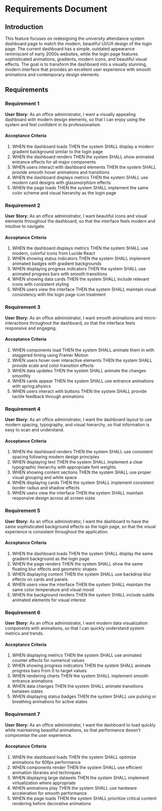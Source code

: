 # Requirements Document

## Introduction

This feature focuses on redesigning the university attendance system dashboard page to match the modern, beautiful UI/UX design of the login page. The current dashboard has a simple, outdated appearance reminiscent of early 2000s websites, while the login page features sophisticated animations, gradients, modern icons, and beautiful visual effects. The goal is to transform the dashboard into a visually stunning, modern interface that provides an excellent user experience with smooth animations and contemporary design elements.

## Requirements

### Requirement 1

**User Story:** As an office administrator, I want a visually appealing dashboard with modern design elements, so that I can enjoy using the system and feel confident in its professionalism.

#### Acceptance Criteria

1. WHEN the dashboard loads THEN the system SHALL display a modern gradient background similar to the login page
2. WHEN the dashboard renders THEN the system SHALL show animated entrance effects for all major components
3. WHEN users interact with dashboard elements THEN the system SHALL provide smooth hover animations and transitions
4. WHEN the dashboard displays metrics THEN the system SHALL use modern card designs with glassmorphism effects
5. WHEN the page loads THEN the system SHALL implement the same color scheme and visual hierarchy as the login page

### Requirement 2

**User Story:** As an office administrator, I want beautiful icons and visual elements throughout the dashboard, so that the interface feels modern and intuitive to navigate.

#### Acceptance Criteria

1. WHEN the dashboard displays metrics THEN the system SHALL use modern, colorful icons from Lucide React
2. WHEN showing status indicators THEN the system SHALL implement animated badges with gradient backgrounds
3. WHEN displaying progress indicators THEN the system SHALL use animated progress bars with smooth transitions
4. WHEN showing data cards THEN the system SHALL include relevant icons with consistent styling
5. WHEN users view the interface THEN the system SHALL maintain visual consistency with the login page icon treatment

### Requirement 3

**User Story:** As an office administrator, I want smooth animations and micro-interactions throughout the dashboard, so that the interface feels responsive and engaging.

#### Acceptance Criteria

1. WHEN components load THEN the system SHALL animate them in with staggered timing using Framer Motion
2. WHEN users hover over interactive elements THEN the system SHALL provide scale and color transition effects
3. WHEN data updates THEN the system SHALL animate the changes smoothly
4. WHEN cards appear THEN the system SHALL use entrance animations with spring physics
5. WHEN users interact with buttons THEN the system SHALL provide tactile feedback through animations

### Requirement 4

**User Story:** As an office administrator, I want the dashboard layout to use modern spacing, typography, and visual hierarchy, so that information is easy to scan and understand.

#### Acceptance Criteria

1. WHEN the dashboard renders THEN the system SHALL use consistent spacing following modern design principles
2. WHEN displaying text THEN the system SHALL implement a clear typographic hierarchy with appropriate font weights
3. WHEN showing content sections THEN the system SHALL use proper visual grouping and white space
4. WHEN displaying cards THEN the system SHALL implement consistent border radius and shadow effects
5. WHEN users view the interface THEN the system SHALL maintain responsive design across all screen sizes

### Requirement 5

**User Story:** As an office administrator, I want the dashboard to have the same sophisticated background effects as the login page, so that the visual experience is consistent throughout the application.

#### Acceptance Criteria

1. WHEN the dashboard loads THEN the system SHALL display the same gradient background as the login page
2. WHEN the page renders THEN the system SHALL show the same floating blur effects and geometric shapes
3. WHEN displaying content THEN the system SHALL use backdrop blur effects on cards and panels
4. WHEN users view the interface THEN the system SHALL maintain the same color temperature and visual mood
5. WHEN the background renders THEN the system SHALL include subtle animated elements for visual interest

### Requirement 6

**User Story:** As an office administrator, I want modern data visualization components with animations, so that I can quickly understand system metrics and trends.

#### Acceptance Criteria

1. WHEN displaying metrics THEN the system SHALL use animated counter effects for numerical values
2. WHEN showing progress indicators THEN the system SHALL animate progress bars from 0 to target values
3. WHEN rendering charts THEN the system SHALL implement smooth entrance animations
4. WHEN data changes THEN the system SHALL animate transitions between states
5. WHEN displaying status badges THEN the system SHALL use pulsing or breathing animations for active states

### Requirement 7

**User Story:** As an office administrator, I want the dashboard to load quickly while maintaining beautiful animations, so that performance doesn't compromise the user experience.

#### Acceptance Criteria

1. WHEN the dashboard loads THEN the system SHALL optimize animations for 60fps performance
2. WHEN components render THEN the system SHALL use efficient animation libraries and techniques
3. WHEN displaying large datasets THEN the system SHALL implement virtualization where appropriate
4. WHEN animations play THEN the system SHALL use hardware acceleration for smooth performance
5. WHEN the page loads THEN the system SHALL prioritize critical content rendering before decorative animations
